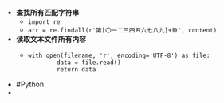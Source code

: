 - **查找所有匹配字符串**
	- `import re`
	- `arr = re.findall(r'第[〇一二三四五六七八九]+章', content)`
- **读取文本文件所有内容**
	- ```
	  with open(filename, 'r', encoding='UTF-8') as file:
	          data = file.read()
	          return data
	  ```
- #Python
-